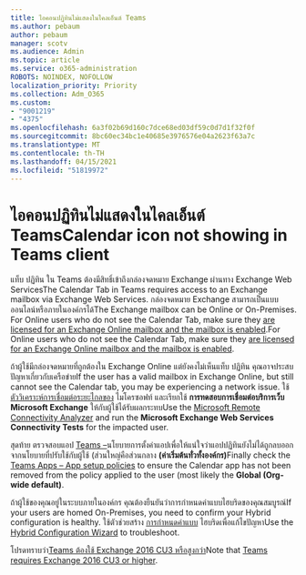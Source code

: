 ```yaml
---
title: ไอคอนปฏิทินไม่แสดงในไคลเอ็นต์ Teams
ms.author: pebaum
author: pebaum
manager: scotv
ms.audience: Admin
ms.topic: article
ms.service: o365-administration
ROBOTS: NOINDEX, NOFOLLOW
localization_priority: Priority
ms.collection: Adm_O365
ms.custom:
- "9001219"
- "4375"
ms.openlocfilehash: 6a3f02b69d160c7dce68ed03df59c0d7d1f32f0f
ms.sourcegitcommit: 8bc60ec34bc1e40685e3976576e04a2623f63a7c
ms.translationtype: MT
ms.contentlocale: th-TH
ms.lasthandoff: 04/15/2021
ms.locfileid: "51819972"
---
```

# <a name="calendar-icon-not-showing-in-teams-client"></a><span data-ttu-id="869df-102">ไอคอนปฏิทินไม่แสดงในไคลเอ็นต์ Teams</span><span class="sxs-lookup"><span data-stu-id="869df-102">Calendar icon not showing in Teams client</span></span>

<span data-ttu-id="869df-103">แท็บ ปฏิทิน ใน Teams ต้องมีสิทธิ์เข้าถึงกล่องจดหมาย Exchange ผ่านทาง Exchange Web Services</span><span class="sxs-lookup"><span data-stu-id="869df-103">The Calendar Tab in Teams requires access to an Exchange mailbox via Exchange Web Services.</span></span> <span data-ttu-id="869df-104">กล่องจดหมาย Exchange สามารถเป็นแบบออนไลน์หรือภายในองค์กรได้</span><span class="sxs-lookup"><span data-stu-id="869df-104">The Exchange mailbox can be Online or On-Premises.</span></span> <span data-ttu-id="869df-105">For Online users who do not see the Calendar Tab, make sure they [are licensed for an Exchange Online mailbox and the mailbox is enabled](https://docs.microsoft.com/exchange/recipients-in-exchange-online/create-user-mailboxes).</span><span class="sxs-lookup"><span data-stu-id="869df-105">For Online users who do not see the Calendar Tab, make sure they [are licensed for an Exchange Online mailbox and the mailbox is enabled](https://docs.microsoft.com/exchange/recipients-in-exchange-online/create-user-mailboxes).</span></span>

<span data-ttu-id="869df-106">ถ้าผู้ใช้มีกล่องจดหมายที่ถูกต้องใน Exchange Online แต่ยังคงไม่เห็นแท็บ ปฏิทิน คุณอาจประสบปัญหาเกี่ยวกับเครือข่าย</span><span class="sxs-lookup"><span data-stu-id="869df-106">If the user has a valid mailbox in Exchange Online, but still cannot see the Calendar tab, you may be experiencing a network issue.</span></span> <span data-ttu-id="869df-107">ใช้ [ตัววิเคราะห์การเชื่อมต่อระยะไกลของ](https://testconnectivity.microsoft.com/) ไมโครซอฟท์ และเรียกใช้ **การทดสอบการเชื่อมต่อบริการเว็บ Microsoft Exchange** ให้กับผู้ใช้ได้รับผลกระทบ</span><span class="sxs-lookup"><span data-stu-id="869df-107">Use the [Microsoft Remote Connectivity Analyzer](https://testconnectivity.microsoft.com/) and run the **Microsoft Exchange Web Services Connectivity Tests** for the impacted user.</span></span>

<span data-ttu-id="869df-108">สุดท้าย ตรวจสอบแอป [Teams –](https://admin.teams.microsoft.com/policies/app-setup)นโยบายการตั้งค่าแอปเพื่อให้แน่ใจว่าแอปปฏิทินยังไม่ได้ถูกลบออกจากนโยบายที่ปรับใช้กับผู้ใช้ (ส่วนใหญ่คือส่วนกลาง **(ค่าเริ่มต้นทั่วทั้งองค์กร)**</span><span class="sxs-lookup"><span data-stu-id="869df-108">Finally check the [Teams Apps – App setup policies](https://admin.teams.microsoft.com/policies/app-setup) to ensure the Calendar app has not been removed from the policy applied to the user (most likely the **Global (Org-wide default)**.</span></span>

<span data-ttu-id="869df-109">ถ้าผู้ใช้ของคุณอยู่ในระบบภายในองค์กร คุณต้องยืนยันว่าการกําหนดค่าแบบไฮบริดของคุณสมบูรณ์</span><span class="sxs-lookup"><span data-stu-id="869df-109">If your users are homed On-Premises, you need to confirm your Hybrid configuration is healthy.</span></span> <span data-ttu-id="869df-110">ใช้ตัวช่วยสร้าง [การกําหนดค่าแบบ](https://docs.microsoft.com/exchange/hybrid-deployment/hybrid-agent) ไฮบริดเพื่อแก้ไขปัญหา</span><span class="sxs-lookup"><span data-stu-id="869df-110">Use the [Hybrid Configuration Wizard](https://docs.microsoft.com/exchange/hybrid-deployment/hybrid-agent) to troubleshoot.</span></span>

<span data-ttu-id="869df-111">โปรดทราบว่า[Teams ต้องใช้ Exchange 2016 CU3 หรือสูงกว่า](https://docs.microsoft.com/microsoftteams/exchange-teams-interact)</span><span class="sxs-lookup"><span data-stu-id="869df-111">Note that [Teams requires Exchange 2016 CU3 or higher](https://docs.microsoft.com/microsoftteams/exchange-teams-interact).</span></span>
